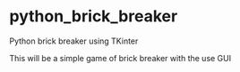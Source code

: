 # python_brick_breaker
Python brick breaker using TKinter


This will be a simple game of brick breaker with the use GUI
